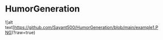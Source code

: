 # HumorGeneration

![alt text]https://github.com/Sayant500/HumorGeneration/blob/main/example1.PNG)?raw=true)
